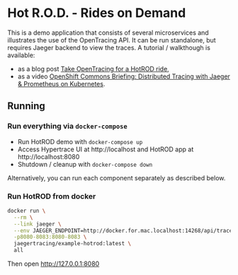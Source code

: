 # Hot R.O.D. - Rides on Demand

This is a demo application that consists of several microservices and illustrates
the use of the OpenTracing API. It can be run standalone, but requires Jaeger backend
to view the traces. A tutorial / walkthough is available:
  * as a blog post [Take OpenTracing for a HotROD ride][hotrod-tutorial],
  * as a video [OpenShift Commons Briefing: Distributed Tracing with Jaeger & Prometheus on Kubernetes][hotrod-openshift].

## Running

### Run everything via `docker-compose`

* Run HotROD demo with `docker-compose up`
* Access Hypertrace UI at http://localhost and HotROD app at http://localhost:8080
* Shutdown / cleanup with `docker-compose down`

Alternatively, you can run each component separately as described below.


### Run HotROD from docker
```bash
docker run \
  --rm \
  --link jaeger \
  --env JAEGER_ENDPOINT=http://docker.for.mac.localhost:14268/api/traces \
  -p8080-8083:8080-8083 \
  jaegertracing/example-hotrod:latest \
  all
```

Then open http://127.0.0.1:8080


[hotrod-tutorial]: https://medium.com/@YuriShkuro/take-opentracing-for-a-hotrod-ride-f6e3141f7941
[hotrod-openshift]: https://blog.openshift.com/openshift-commons-briefing-82-distributed-tracing-with-jaeger-prometheus-on-kubernetes/
